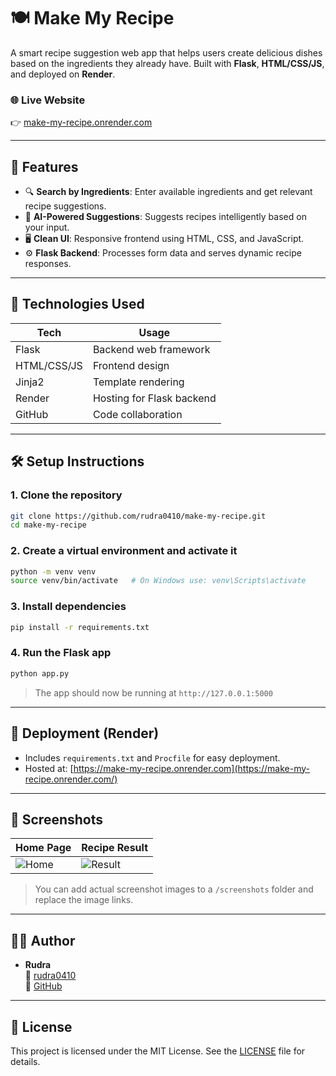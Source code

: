 # 🍽️ Make My Recipe

A smart recipe suggestion web app that helps users create delicious dishes based on the ingredients they already have. Built with **Flask**, **HTML/CSS/JS**, and deployed on **Render**.

### 🌐 Live Website
👉 [make-my-recipe.onrender.com](https://make-my-recipe.onrender.com/)

---

## 📌 Features

- 🔍 **Search by Ingredients**: Enter available ingredients and get relevant recipe suggestions.
- 🧠 **AI-Powered Suggestions**: Suggests recipes intelligently based on your input.
- 🖥️ **Clean UI**: Responsive frontend using HTML, CSS, and JavaScript.
- ⚙️ **Flask Backend**: Processes form data and serves dynamic recipe responses.

---

## 🚀 Technologies Used

| Tech            | Usage                      |
|----------------|----------------------------|
| Flask           | Backend web framework      |
| HTML/CSS/JS     | Frontend design            |
| Jinja2          | Template rendering         |
| Render          | Hosting for Flask backend  |
| GitHub          | Code collaboration         |

---

## 🛠️ Setup Instructions

### 1. Clone the repository
```bash
git clone https://github.com/rudra0410/make-my-recipe.git
cd make-my-recipe
```

### 2. Create a virtual environment and activate it
```bash
python -m venv venv
source venv/bin/activate   # On Windows use: venv\Scripts\activate
```

### 3. Install dependencies
```bash
pip install -r requirements.txt
```

### 4. Run the Flask app
```bash
python app.py
```

> The app should now be running at `http://127.0.0.1:5000`

---

## 🚢 Deployment (Render)

- Includes `requirements.txt` and `Procfile` for easy deployment.
- Hosted at: [https://make-my-recipe.onrender.com](https://make-my-recipe.onrender.com/)

---

## 📸 Screenshots

| Home Page | Recipe Result |
|-----------|---------------|
| ![Home](![image](https://github.com/user-attachments/assets/acb030fa-a033-4ccd-aaf1-125da87e714f)) | ![Result](![image](https://github.com/user-attachments/assets/3427b593-ff2b-48b8-8a62-ae0cffbca64e)) |

> You can add actual screenshot images to a `/screenshots` folder and replace the image links.

---

## 🙋‍♂️ Author

- **Rudra**  
  📧 [rudra0410](mailto:rudra0410@gmail.com)  
  🔗 [GitHub](https://github.com/rudra0410)

---

## 📄 License

This project is licensed under the MIT License. See the [LICENSE](LICENSE) file for details.

